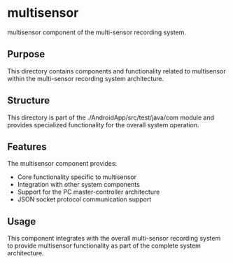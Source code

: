 # multisensor

multisensor component of the multi-sensor recording system.

## Purpose

This directory contains components and functionality related to multisensor within the multi-sensor recording system architecture.

## Structure

This directory is part of the ./AndroidApp/src/test/java/com module and provides specialized functionality for the overall system operation.

## Features

The multisensor component provides:
- Core functionality specific to multisensor
- Integration with other system components
- Support for the PC master-controller architecture
- JSON socket protocol communication support

## Usage

This component integrates with the overall multi-sensor recording system to provide multisensor functionality as part of the complete system architecture.
